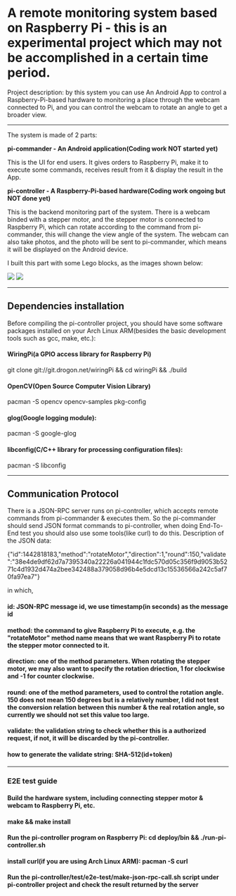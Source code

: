 # A remote monitoring system based on Raspberry Pi - this is an experimental project which may not be accomplished in a certain time period.
Project description: by this system you can use An Android App to control a Raspberry-Pi-based hardware to monitoring a place through the webcam connected to Pi, and you can control the webcam to rotate an angle to get a broader view.

****
The system is made of 2 parts:

**pi-commander - An Android application(Coding work NOT started yet)**

This is the UI for end users. It gives orders to Raspberry Pi, make it to execute some commands, receives result from it & display the result in the App.

**pi-controller - A Raspberry-Pi-based hardware(Coding work ongoing but NOT done yet)**

This is the backend monitoring part of the system. There is a webcam binded with a stepper motor, and the stepper motor is connected to Raspberry Pi, which can rotate according to the command from pi-commander, this will change the view angle of the system. The webcam can also take photos, and the photo will be sent to pi-commander, which means it will be displayed on the Android device.

I built this part with some Lego blocks, as the images shown below:

![](https://raw.githubusercontent.com/codelast/raspberry-pi/master/rpi-remote-monitoring-system/demo/pi-controller_1.png)
![](https://raw.githubusercontent.com/codelast/raspberry-pi/master/rpi-remote-monitoring-system/demo/pi-controller_2.png)

****
## Dependencies installation
Before compiling the pi-controller project, you should have some software packages installed on your Arch Linux ARM(besides the basic development tools such as gcc, make, etc.):
#### WiringPi(a GPIO access library for Raspberry Pi)
git clone git://git.drogon.net/wiringPi && cd wiringPi && ./build

#### OpenCV(Open Source Computer Vision Library)
pacman -S opencv opencv-samples pkg-config

#### glog(Google logging module):
pacman -S google-glog

#### libconfig(C/C++ library for processing configuration files):
pacman -S libconfig

****
## Communication Protocol

There is a JSON-RPC server runs on pi-controller, which accepts remote commands from pi-commander & executes them. So the pi-commander should send JSON format commands to pi-controller, when doing End-To-End test you should also use some tools(like curl) to do this.
Description of the JSON data:

{"id":1442818183,"method":"rotateMotor","direction":1,"round":150,"validate":"38e4de9df62d7a7395340a22226a041944c1fdc570d05c356f9d9053b5271c4d1932d474a2bee342488a379058d96b4e5dcd13c15536566a242c5af70fa97ea7"}

in which,
#### id: JSON-RPC message id, we use timestamp(in seconds) as the message id
#### method: the command to give Raspberry Pi to execute, e.g. the "rotateMotor" method name means that we want Raspberry Pi to rotate the stepper motor connected to it.
#### direction: one of the method parameters. When rotating the stepper motor, we may also want to specify the rotation driection, 1 for clockwise and -1 for counter clockwise.
#### round: one of the method parameters, used to control the rotation angle. 150 does not mean 150 degrees but is a relatively number, I did not test the conversion relation between this number & the real rotation angle, so currently we should not set this value too large.
#### validate: the validation string to check whether this is a authorized request, if not, it will be discarded by the pi-controller.
#### how to generate the validate string: SHA-512(id+token)

****
### E2E test guide

#### Build the hardware system, including connecting stepper motor & webcam to Raspberry Pi, etc.
#### make && make install
#### Run the pi-controller program on Raspberry Pi: cd deploy/bin && ./run-pi-controller.sh
#### install curl(if you are using Arch Linux ARM): pacman -S curl
#### Run the pi-controller/test/e2e-test/make-json-rpc-call.sh script under pi-controller project and check the result returned by the server
